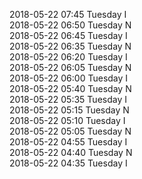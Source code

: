 2018-05-22 07:45 Tuesday  I  
2018-05-22 06:50 Tuesday  N  
2018-05-22 06:45 Tuesday  I  
2018-05-22 06:35 Tuesday  N  
2018-05-22 06:20 Tuesday  I  
2018-05-22 06:05 Tuesday  N  
2018-05-22 06:00 Tuesday  I  
2018-05-22 05:40 Tuesday  N  
2018-05-22 05:35 Tuesday  I  
2018-05-22 05:15 Tuesday  N  
2018-05-22 05:10 Tuesday  I  
2018-05-22 05:05 Tuesday  N  
2018-05-22 04:55 Tuesday  I  
2018-05-22 04:40 Tuesday  N  
2018-05-22 04:35 Tuesday  I  

